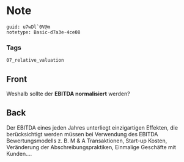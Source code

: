 # Note
```
guid: u7wDl`0V@m
notetype: Basic-d7a3e-4ce08
```

### Tags
```
07_relative_valuation
```

## Front
<p>Weshalb sollte der <b>EBITDA normalisiert</b> werden?

## Back
<p>Der EBITDA eines jeden Jahres unterliegt einzigartigen Effekten,
die berücksichtigt werden müssen bei Verwendung des EBITDA
Bewertungsmodells z. B. M & A Transaktionen, Start-up Kosten,
Veränderung der Abschreibungspraktiken, Einmalige Geschäfte mit
Kunden....
